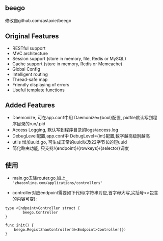 ## beego

修改自github.com/astaxie/beego

## Original Features

* RESTful support
* MVC architecture
* Session support (store in memory, file, Redis or MySQL)
* Cache support (store in memory, Redis or Memcache)
* Global Config
* Intelligent routing
* Thread-safe map
* Friendly displaying of errors
* Useful template functions

## Added Features

* Daemonize, 可在app.conf中用 Daemonize={bool}配置, pidfile默认写到程序目录的run/<appname>.pid
* Access Logging, 默认写到程序目录的logs/access.log
* DebugLevel配置,app.conf中 DebugLevel={int}配置,数字越高级别越高
* utils 增加uuid.go, 可生成正常的uuid以及22字节长的短uuid
* 简化路由功能, 只支持/{endpoint}/{rowkeys}/{selector}调度

## 使用
* main.go去除router.go,加上`_ "zhaoonline.com/applications/controllers"`

* controller对应endpoint需要如下代码(字符串对应,首字母大写,尖括号<>包含的内容可变):

```
type <Endpoint>Controller struct {
        beego.Controller
}

func init() {
    beego.RegistZhaoController(&<Endpoint>Controller{})
}
```

